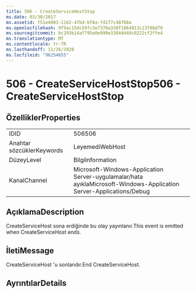 ```yaml
---
title: 506 - CreateServiceHostStop
ms.date: 03/30/2017
ms.assetid: f51e4903-1162-47bd-bf8a-f4177c48768a
ms.openlocfilehash: 9f9ac15dc59fc3e7370a338f1864913c23f0bd70
ms.sourcegitcommit: bc293b14af795e0e999e3304dd40c0222cf2ffe4
ms.translationtype: MT
ms.contentlocale: tr-TR
ms.lasthandoff: 11/26/2020
ms.locfileid: "96254655"
---
```

# <a name="506---createservicehoststop"></a><span data-ttu-id="9b7f5-102">506 - CreateServiceHostStop</span><span class="sxs-lookup"><span data-stu-id="9b7f5-102">506 - CreateServiceHostStop</span></span>

## <a name="properties"></a><span data-ttu-id="9b7f5-103">Özellikler</span><span class="sxs-lookup"><span data-stu-id="9b7f5-103">Properties</span></span>  
  
|||  
|-|-|  
|<span data-ttu-id="9b7f5-104">ID</span><span class="sxs-lookup"><span data-stu-id="9b7f5-104">ID</span></span>|<span data-ttu-id="9b7f5-105">506</span><span class="sxs-lookup"><span data-stu-id="9b7f5-105">506</span></span>|  
|<span data-ttu-id="9b7f5-106">Anahtar sözcükler</span><span class="sxs-lookup"><span data-stu-id="9b7f5-106">Keywords</span></span>|<span data-ttu-id="9b7f5-107">Leyemedi</span><span class="sxs-lookup"><span data-stu-id="9b7f5-107">WebHost</span></span>|  
|<span data-ttu-id="9b7f5-108">Düzey</span><span class="sxs-lookup"><span data-stu-id="9b7f5-108">Level</span></span>|<span data-ttu-id="9b7f5-109">Bilgi</span><span class="sxs-lookup"><span data-stu-id="9b7f5-109">Information</span></span>|  
|<span data-ttu-id="9b7f5-110">Kanal</span><span class="sxs-lookup"><span data-stu-id="9b7f5-110">Channel</span></span>|<span data-ttu-id="9b7f5-111">Microsoft-Windows-Application Server-uygulamalar/hata ayıkla</span><span class="sxs-lookup"><span data-stu-id="9b7f5-111">Microsoft-Windows-Application Server-Applications/Debug</span></span>|  
  
## <a name="description"></a><span data-ttu-id="9b7f5-112">Açıklama</span><span class="sxs-lookup"><span data-stu-id="9b7f5-112">Description</span></span>  

 <span data-ttu-id="9b7f5-113">CreateServiceHost sona erdiğinde bu olay yayınlanır.</span><span class="sxs-lookup"><span data-stu-id="9b7f5-113">This event is emitted when CreateServiceHost ends.</span></span>  
  
## <a name="message"></a><span data-ttu-id="9b7f5-114">İleti</span><span class="sxs-lookup"><span data-stu-id="9b7f5-114">Message</span></span>  

 <span data-ttu-id="9b7f5-115">CreateServiceHost 'u sonlandır.</span><span class="sxs-lookup"><span data-stu-id="9b7f5-115">End CreateServiceHost.</span></span>  
  
## <a name="details"></a><span data-ttu-id="9b7f5-116">Ayrıntılar</span><span class="sxs-lookup"><span data-stu-id="9b7f5-116">Details</span></span>
